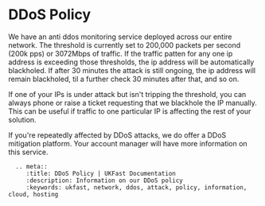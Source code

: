 # DDoS Policy

We have an anti ddos monitoring service deployed across our entire network. The threshold is currently set to 200,000 packets per second (200k pps) or 3072Mbps of traffic. If the traffic patten for any one ip address is exceeding those thresholds, the ip address will be automatically blackholed. If after 30 minutes the attack is still ongoing, the ip address will remain blackholed, til a further check 30 minutes after that, and so on.

If one of your IPs is under attack but isn't tripping the threshold, you can always phone or raise a ticket requesting that we blackhole the IP manually. This can be useful if traffic to one particular IP is affecting the rest of your solution.

If you're repeatedly affected by DDoS attacks, we do offer a DDoS mitigation platform. Your account manager will have more information on this service.

```eval_rst
  .. meta::
     :title: DDoS Policy | UKFast Documentation
     :description: Information on our DDoS policy
     :keywords: ukfast, network, ddos, attack, policy, information, cloud, hosting

